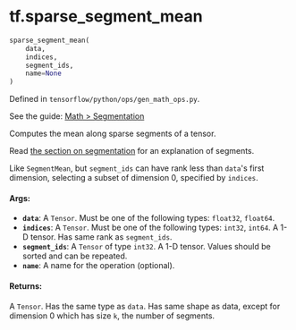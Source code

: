 <div itemscope itemtype="http://developers.google.com/ReferenceObject">
<meta itemprop="name" content="tf.sparse_segment_mean" />
</div>

# tf.sparse_segment_mean

``` python
sparse_segment_mean(
    data,
    indices,
    segment_ids,
    name=None
)
```



Defined in `tensorflow/python/ops/gen_math_ops.py`.

See the guide: [Math > Segmentation](../../../api_guides/python/math_ops.md#Segmentation)

Computes the mean along sparse segments of a tensor.

Read [the section on segmentation](../../../api_guides/python/math_ops.md#segmentation) for an explanation of
segments.

Like `SegmentMean`, but `segment_ids` can have rank less than `data`'s first
dimension, selecting a subset of dimension 0, specified by `indices`.

#### Args:

* <b>`data`</b>: A `Tensor`. Must be one of the following types: `float32`, `float64`.
* <b>`indices`</b>: A `Tensor`. Must be one of the following types: `int32`, `int64`.
    A 1-D tensor. Has same rank as `segment_ids`.
* <b>`segment_ids`</b>: A `Tensor` of type `int32`.
    A 1-D tensor. Values should be sorted and can be repeated.
* <b>`name`</b>: A name for the operation (optional).


#### Returns:

  A `Tensor`. Has the same type as `data`.
  Has same shape as data, except for dimension 0 which
  has size `k`, the number of segments.